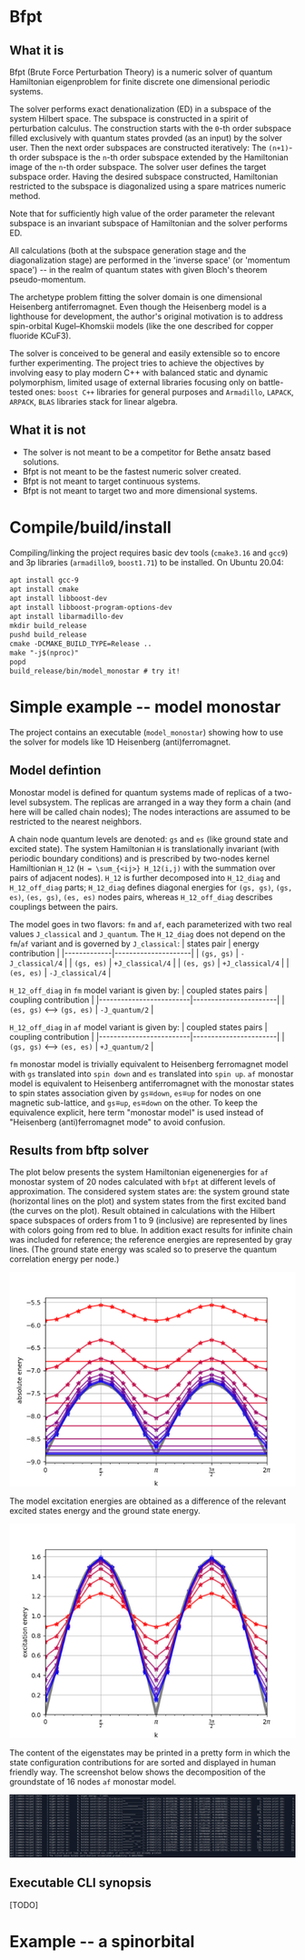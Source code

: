 # Bfpt

## What it is
Bfpt (Brute Force Perturbation Theory) is a numeric solver of quantum Hamiltonian eigenproblem for finite discrete one dimensional periodic systems.

The solver performs exact denationalization (ED) in a subspace of the system Hilbert space. The subspace is constructed in a spirit of perturbation calculus. The construction starts with the `0`-th order subspace filled exclusively with quantum states provded (as an input) by the solver user. Then the next order subspaces are constructed iteratively: The `(n+1)`-th order subspace is the `n`-th order subspace extended by the Hamiltonian image of the `n`-th order subspace. The solver user defines the target subspace order. Having the desired subspace constructed, Hamiltonian restricted to the subspace is diagonalized using a spare matrices numeric method.

Note that for sufficiently high value of the order parameter the relevant subspace is an invariant subspace of Hamiltonian and
the solver performs ED.

All calculations (both at the subspace generation stage and the diagonalization stage) are performed in the 'inverse space' (or 'momentum space') -- in the realm of quantum states with given Bloch's theorem pseudo-momentum.

The archetype problem fitting the solver domain is one dimensional Heisenberg antiferromagnet. Even though the Heisenberg model is a lighthouse for development, the author's original motivation is to address spin-orbital Kugel–Khomskii models (like the one described for copper fluoride KCuF3).

The solver is conceived to be general and easily extensible so to encore further experimenting. The project tries to achieve the objectives by involving easy to play modern C++ with balanced static and dynamic polymorphism, limited usage of external libraries focusing only on battle-tested ones: `boost C++` libraries for general purposes and `Armadillo`, `LAPACK`, `ARPACK`, `BLAS` libraries stack for linear algebra.

## What it is not

- The solver is not meant to be a competitor for Bethe ansatz based solutions.
- Bfpt is not meant to be the fastest numeric solver created.
- Bfpt is not meant to target continuous systems.
- Bfpt is not meant to target  two and more dimensional systems.

# Compile/build/install

Compiling/linking the project requires basic dev tools (`cmake3.16` and `gcc9`) and 3p libraries (`armadillo9`, `boost1.71`) to be installed.
On Ubuntu 20.04:

```
apt install gcc-9
apt install cmake
apt install libboost-dev
apt install libboost-program-options-dev
apt install libarmadillo-dev
mkdir build_release
pushd build_release
cmake -DCMAKE_BUILD_TYPE=Release ..
make "-j$(nproc)"
popd
build_release/bin/model_monostar # try it!
```

# Simple example -- model monostar
 
The project contains an executable (`model_monostar`) showing
how to use the solver for models like 1D Heisenberg (anti)ferromagnet.
 
## Model defintion

Monostar model is defined for quantum systems made of replicas of a two-level subsystem.
The replicas are arranged in a way they form a chain (and here will be called chain nodes); 
The nodes interactions are assumed to be restricted to the nearest neighbors.

A chain node quantum levels are denoted: `gs` and `es` (like ground state and excited state).
The system Hamiltonian `H` is translationally invariant (with periodic boundary conditions)
and is prescribed by two-nodes kernel Hamiltionian `H_12` (`H = \sum_{<ij>} H_12(i,j)` with the summation over pairs of adjacent nodes).
`H_12` is further decomposed into `H_12_diag` and `H_12_off_diag` parts;
`H_12_diag` defines diagonal energies for `(gs, gs)`, `(gs, es)`, `(es, gs)`, `(es, es)` nodes pairs,
whereas `H_12_off_diag` describes couplings between the pairs.

The model goes in two flavors: `fm` and `af`, each parameterized with two real values `J_classical` and `J_quantum`.
The `H_12_diag` does not depend on the `fm`/`af` variant and is governed by `J_classical`:
| states pair | energy contribution |
|-------------|---------------------|
| `(gs, gs)`  | `-J_classical/4`    |
| `(gs, es)`  | `+J_classical/4`    |
| `(es, gs)`  | `+J_classical/4`    |
| `(es, es)`  | `-J_classical/4`    |

`H_12_off_diag` in `fm` model variant is given by:
| coupled states pairs    | coupling contribution |
|-------------------------|-----------------------|
| `(es, gs)` ⟷ `(gs, es)` | `-J_quantum/2`        |

`H_12_off_diag` in `af` model variant is given by:
| coupled states pairs    | coupling contribution |
|-------------------------|-----------------------|
| `(gs, gs)` ⟷ `(es, es)` | `+J_quantum/2`        |

`fm` monostar model is trivially equivalent to Heisenberg ferromagnet model with `gs` translated into `spin down` and `es` translated into `spin up`. `af` monostar model is equivalent to Heisenberg antiferromagnet with the monostar states to spin states association given by `gs`≡`down`, `es`≡`up` for nodes on one magnetic sub-lattice, and `gs`≡`up`, `es`≡`down` on the other.
To keep the equivalence explicit, here term "monostar model" is used instead of "Heisenberg (anti)ferromagnet mode" to avoid confusion.

## Results from bftp solver

The plot below presents the system Hamiltonian eigenenergies for `af` monostar system of 20 nodes calculated with `bfpt` at different levels of approximation. The considered system states are: the system ground state (horizontal lines on the plot) and system states from the first excited band (the curves on the plot). Result obtained in calculations with the Hilbert space subspaces of orders from 1 to 9 (inclusive) are represented by lines with colors going from red to blue. In addition exact results for infinite chain was included for reference; the reference energies are represented by gray lines. (The ground state energy was scaled so to preserve the quantum correlation energy per node.)

!["Monostar model -- absolute energies"](img/model_monostar_20sites_absolute_energy.png "Monostar model -- absolute energies")

The model excitation energies are obtained as a difference of the relevant excited states energy and the ground state energy.

!["Monostar model -- excitation energies"](img/model_monostar_20sites_excitation_enery.png "Monostar model -- excitation energies")

The content of the eigenstates may be printed in a pretty form in which the state configuration contributions for are sorted and displayed in human friendly way. The screenshot below shows the decomposition of the groundstate of 16 nodes `af` monostar model.

!["Monostar model -- excitation energies"](img/monostar_16sites_gs_eigenvector.png )

## Executable CLI synopsis

[TODO]

# Example -- a spinorbital
